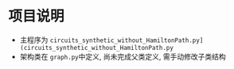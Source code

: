 # 项目说明
- 主程序为 `circuits_synthetic_without_HamiltonPath.py](circuits_synthetic_without_HamiltonPath.py`
- 架构类在 `graph.py`中定义, 尚未完成父类定义, 需手动修改子类结构